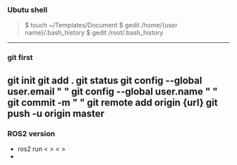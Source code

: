 ### Ubutu shell 

> $ touch ~/Templates/Document
> $ gedit /home/{user name}/.bash_history
> $ gedit /root/.bash_history

--------------------------------------------------------------
### git first
git init
git add .
git status
git config --global user.email " "
git config --global user.name " "
git commit -m " "
git remote add origin {url}
git push -u origin master
---------------------------------------------------------------

### ROS2 version 

- ros2 run < > < >
- 


